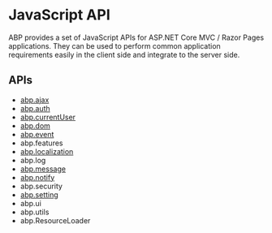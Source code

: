 # JavaScript API

ABP provides a set of JavaScript APIs for ASP.NET Core MVC / Razor Pages applications. They can be used to perform common application requirements easily in the client side and integrate to the server side.

## APIs

* [abp.ajax](Ajax.md)
* [abp.auth](Auth.md)
* [abp.currentUser](CurrentUser.md)
* [abp.dom](DOM.md)
* [abp.event](Events.md)
* abp.features
* [abp.localization](Localization.md)
* abp.log
* [abp.message](Message.md)
* [abp.notify](Notify.md)
* abp.security
* [abp.setting](Settings.md)
* abp.ui
* abp.utils
* abp.ResourceLoader